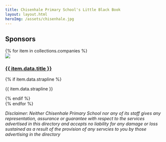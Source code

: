 ```yaml
---
title: Chisenhale Primary School's Little Black Book
layout: layout.html
heroImg: /assets/chisenhale.jpg
---
```


## Sponsors

<section>
{% for item in collections.companies %}
<article>
    <img src="{{item.data.heroImg}}" />
    <h1><a href="{{ item.url }}">{{ item.data.title }}</a></h1> 
     {% if item.data.strapline %}<p>{{ item.data.strapline }}</p> {% endif %}
    
</article>
{% endfor %}
</section>

<i>Disclaimer: Neither Chisenhale Primary School nor any of its staff gives any representation, assurance or guarantee with respect to the services advertised in this directory and accepts no liability for any damage or loss sustained as a result of the provision of any servcies to you by those advertising in the directory</i>
